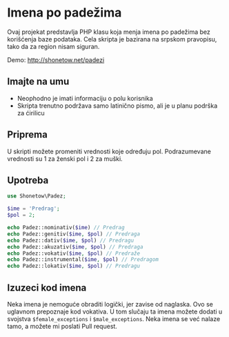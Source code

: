 Imena po padežima
=================

Ovaj projekat predstavlja PHP klasu koja menja imena po padežima bez korišćenja baze podataka. Cela skripta je bazirana na srpskom pravopisu, tako da za region nisam siguran.

Demo: http://shonetow.net/padezi

## Imajte na umu
* Neophodno je imati informaciju o polu korisnika
* Skripta trenutno podržava samo latinično pismo, ali je u planu podrška za ćirilicu

## Priprema
U skripti možete promeniti vrednosti koje određuju pol. Podrazumevane vrednosti su 1 za ženski pol i 2 za muški.

## Upotreba
```php
use Shonetow\Padez;

$ime = 'Predrag';
$pol = 2;

echo Padez::nominativ($ime) // Predrag
echo Padez::genitiv($ime, $pol) // Predraga
echo Padez::dativ($ime, $pol) // Predragu
echo Padez::akuzativ($ime, $pol) // Predraga
echo Padez::vokativ($ime, $pol) // Predraže
echo Padez::instrumental($ime, $pol) // Predragom
echo Padez::lokativ($ime, $pol) // Predragu
```

## Izuzeci kod imena
Neka imena je nemoguće obraditi logički, jer zavise od naglaska. Ovo se uglavnom prepoznaje kod vokativa. U tom slučaju ta imena možete dodati u svojstva `$female_exceptions` i `$male_exceptions`.
Neka imena se već nalaze tamo, a možete mi poslati Pull request.